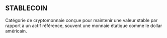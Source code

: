 ## STABLECOIN

Catégorie de cryptomonnaie conçue pour maintenir une valeur stable par rapport à un actif référence, souvent une monnaie étatique comme le dollar américain.

